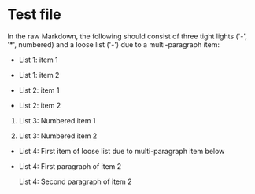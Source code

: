 # Test file

In the raw Markdown, the following should consist of three tight lights ('-', '*', numbered) and a loose list ('-') due to a multi-paragraph item:

- List 1: item 1

- List 1: item 2

* List 2: item 1

* List 2: item 2

1. List 3: Numbered item 1

2. List 3: Numbered item 2

- List 4: First item of loose list due to multi-paragraph item below

- List 4: First paragraph of item 2

  List 4: Second paragraph of item 2
